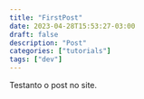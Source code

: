 ```yaml
---
title: "FirstPost"
date: 2023-04-28T15:53:27-03:00
draft: false
description: "Post"
categories: ["tutorials"]
tags: ["dev"]
---
```


Testanto o post no site.
